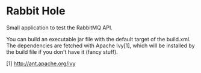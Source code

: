 Rabbit Hole 
===========

Small application to test the RabbitMQ API.

You can build an executable jar file with the default target of the build.xml. The dependencies are fetched with Apache Ivy[1], which will be installed by the build file if you don't have it (fancy stuff).

[1] http://ant.apache.org/ivy
